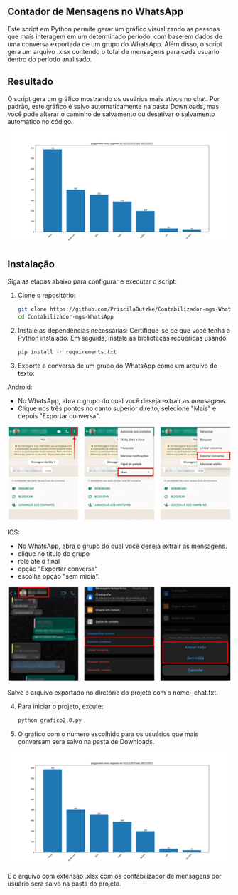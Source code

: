 ## Contador de Mensagens no WhatsApp
Este script em Python permite gerar um gráfico visualizando as pessoas que mais interagem em um determinado período, com base em dados de uma conversa exportada de um grupo do WhatsApp. Além disso, o script gera um arquivo .xlsx contendo o total de mensagens para cada usuário dentro do período analisado.

## Resultado
O script gera um gráfico mostrando os usuários mais ativos no chat. Por padrão, este gráfico é salvo automaticamente na pasta Downloads, mas você pode alterar o caminho de salvamento ou desativar o salvamento automático no código.

<img src="assets/grafico.png">

## Instalação
Siga as etapas abaixo para configurar e executar o script:
1. Clone o repositório:

   ```bash
   git clone https://github.com/PriscilaButzke/Contabilizador-mgs-WhatsApp.git
   cd Contabilizador-mgs-WhatsApp
   ```
2. Instale as dependências necessárias:
Certifique-se de que você tenha o Python instalado. Em seguida, instale as bibliotecas requeridas usando:

   ```bash
   pip install -r requirements.txt
   ```
3. Exporte a conversa de um grupo do WhatsApp como um arquivo de texto:

Android:    
- No WhatsApp, abra o grupo do qual você deseja extrair as mensagens.
- Clique nos três pontos no canto superior direito, selecione "Mais" e depois "Exportar conversa".

<img src="assets/andoid.webp">

IOS: 
- No WhatsApp, abra o grupo do qual você deseja extrair as mensagens.
- clique no titulo do grupo
- role ate o final 
- opção "Exportar conversa"
- escolha opção "sem midia". 

<img src="assets/ios.webp">

Salve o arquivo exportado no diretório do projeto com o nome _chat.txt.

4. Para iniciar o projeto, excute:
   
   ```bash
   python grafico2.0.py
    ```
5. O grafico com o numero escolhido para os usuários que mais conversam sera salvo na pasta de Downloads.

<img src="assets/grafico.png">

   E o arquivo com extensão .xlsx com os contabilizador de mensagens por usuário sera salvo na pasta do projeto. 



